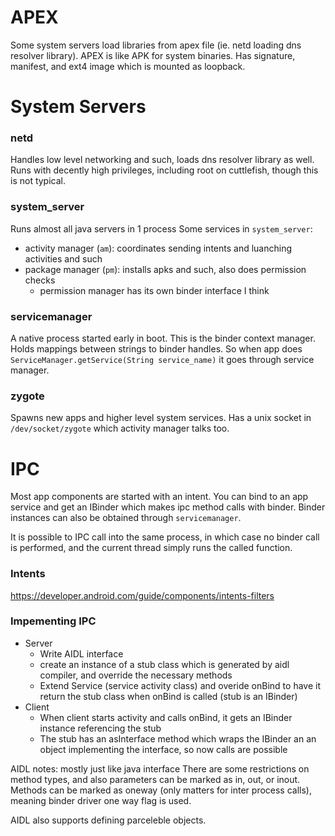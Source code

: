 # APEX
Some system servers load libraries from apex file (ie. netd loading dns resolver library).
APEX is like APK for system binaries. Has signature, manifest, and ext4 image which is mounted as loopback.

# System Servers

### netd
Handles low level networking and such, loads dns resolver library as well.
Runs with decently high privileges, including root on cuttlefish, though this is not typical.

### system_server
Runs almost all java servers in 1 process
Some services in `system_server`:
- activity manager (`am`): coordinates sending intents and luanching activities and such
- package manager (`pm`): installs apks and such, also does permission checks
	- permission manager has its own binder interface I think

### servicemanager
A native process started early in boot. This is the binder context manager.
Holds mappings between strings to binder handles.
So when app does `ServiceManager.getService(String service_name)` it goes through service manager.

### zygote
Spawns new apps and higher level system services. Has a unix socket in `/dev/socket/zygote` which activity manager talks too.

# IPC
Most app components are started with an intent. You can bind to an app service and get an IBinder which makes ipc method calls with binder.
Binder instances can also be obtained through `servicemanager`.

It is possible to IPC call into the same process, in which case no binder call is performed, and the current thread simply runs the called function.

### Intents
https://developer.android.com/guide/components/intents-filters

### Impementing IPC
- Server
	- Write AIDL interface
	- create an instance of a stub class which is generated by aidl compiler, and override the necessary methods
	- Extend Service (service activity class) and overide onBind to have it return the stub class when onBind is called (stub is an IBinder)
- Client
	- When client starts activity and calls onBind, it gets an IBinder instance referencing the stub
	- The stub has an asInterface method which wraps the IBinder an an object implementing the interface, so now calls are possible

AIDL notes:
mostly just like java interface
There are some restrictions on method types, and also parameters can be marked as in, out, or inout.
Methods can be marked as oneway (only matters for inter process calls), meaning binder driver one way flag is used.

AIDL also supports defining parceleble objects.